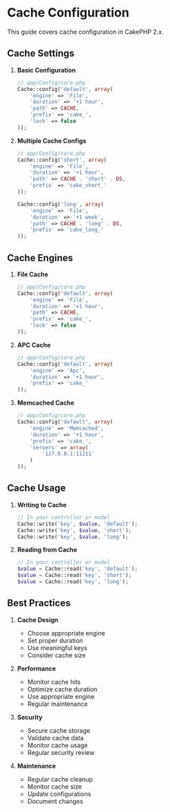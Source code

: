 # Cache Configuration

This guide covers cache configuration in CakePHP 2.x.

## Cache Settings

1. **Basic Configuration**
   ```php
   // app/Config/core.php
   Cache::config('default', array(
       'engine' => 'File',
       'duration' => '+1 hour',
       'path' => CACHE,
       'prefix' => 'cake_',
       'lock' => false
   ));
   ```

2. **Multiple Cache Configs**
   ```php
   // app/Config/core.php
   Cache::config('short', array(
       'engine' => 'File',
       'duration' => '+1 hour',
       'path' => CACHE . 'short' . DS,
       'prefix' => 'cake_short_'
   ));
   
   Cache::config('long', array(
       'engine' => 'File',
       'duration' => '+1 week',
       'path' => CACHE . 'long' . DS,
       'prefix' => 'cake_long_'
   ));
   ```

## Cache Engines

1. **File Cache**
   ```php
   // app/Config/core.php
   Cache::config('default', array(
       'engine' => 'File',
       'duration' => '+1 hour',
       'path' => CACHE,
       'prefix' => 'cake_',
       'lock' => false
   ));
   ```

2. **APC Cache**
   ```php
   // app/Config/core.php
   Cache::config('default', array(
       'engine' => 'Apc',
       'duration' => '+1 hour',
       'prefix' => 'cake_'
   ));
   ```

3. **Memcached Cache**
   ```php
   // app/Config/core.php
   Cache::config('default', array(
       'engine' => 'Memcached',
       'duration' => '+1 hour',
       'prefix' => 'cake_',
       'servers' => array(
           '127.0.0.1:11211'
       )
   ));
   ```

## Cache Usage

1. **Writing to Cache**
   ```php
   // In your controller or model
   Cache::write('key', $value, 'default');
   Cache::write('key', $value, 'short');
   Cache::write('key', $value, 'long');
   ```

2. **Reading from Cache**
   ```php
   // In your controller or model
   $value = Cache::read('key', 'default');
   $value = Cache::read('key', 'short');
   $value = Cache::read('key', 'long');
   ```

## Best Practices

1. **Cache Design**
   - Choose appropriate engine
   - Set proper duration
   - Use meaningful keys
   - Consider cache size

2. **Performance**
   - Monitor cache hits
   - Optimize cache duration
   - Use appropriate engine
   - Regular maintenance

3. **Security**
   - Secure cache storage
   - Validate cache data
   - Monitor cache usage
   - Regular security review

4. **Maintenance**
   - Regular cache cleanup
   - Monitor cache size
   - Update configurations
   - Document changes 